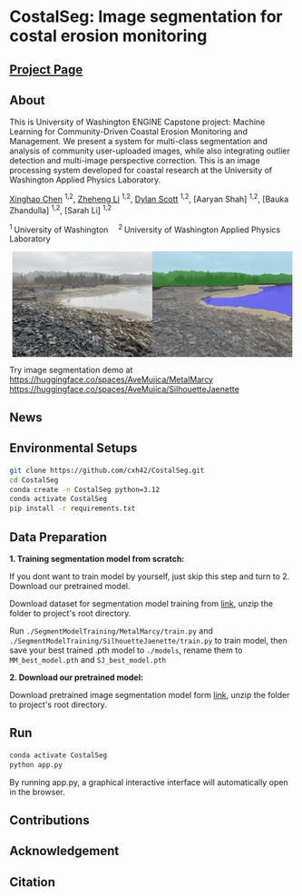 # CostalSeg: Image segmentation for costal erosion monitoring

## [Project Page](https://costalseg.github.io/)

## About
This is University of Washington ENGINE Capstone project: Machine Learning for Community-Driven Coastal Erosion Monitoring and Management.
We present a system for multi-class segmentation and analysis of community user-uploaded images, while also integrating outlier detection and multi-image perspective correction. This is an image processing system developed for coastal research at the University of Washington Applied Physics Laboratory.

[Xinghao Chen](https://cxh42.github.io/) <sup>1,</sup><sup>2</sup>, [Zheheng Li](https://github.com/Martyr12333) <sup>1,</sup><sup>2</sup>, [Dylan Scott](https://github.com/dwilsons) <sup>1,</sup><sup>2</sup>, [Aaryan Shah] <sup>1,</sup><sup>2</sup>, [Bauka Zhandulla] <sup>1,</sup><sup>2</sup>, [Sarah Li] <sup>1,</sup><sup>2</sup>

<sup>1 </sup>University of Washington&emsp; <sup>2 </sup>University of Washington Applied Physics Laboratory &emsp;

<div style="display: flex; justify-content: center;">
    <img src="assets/originalshow.jpg" style="width: 49%;" />
    <img src="assets/overlayshow.webp" style="width: 49%;" />
</div>

Try image segmentation demo at  
https://huggingface.co/spaces/AveMujica/MetalMarcy  
https://huggingface.co/spaces/AveMujica/SilhouetteJaenette  

## News

## Environmental Setups
```bash
git clone https://github.com/cxh42/CostalSeg.git
cd CostalSeg
conda create -n CostalSeg python=3.12 
conda activate CostalSeg
pip install -r requirements.txt
```

## Data Preparation

**1. Training segmentation model from scratch:**

If you dont want to train model by yourself, just skip this step and turn to 2. Download our pretrained model. 

Download dataset for segmentation model training from [link](https://drive.google.com/file/d/184yJDCdGg8OZzl6mnEC8e8TvO_cK-qFU/view?usp=sharing), unzip the folder to project's root directory. 

Run `./SegmentModelTraining/MetalMarcy/train.py` and `./SegmentModelTraining/SilhouetteJaenette/train.py` to train model, then save your best trained .pth model to `./models`, rename them to `MM_best_model.pth` and `SJ_best_model.pth`

**2. Download our pretrained model:**

Download pretrained image segmentation model form [link](https://drive.google.com/file/d/1qGGWi3F_BLzHptIFHY33XDsABbfnalEB/view?usp=sharing), unzip the folder to project's root directory.

## Run
```bash
conda activate CostalSeg
python app.py
```
By running app.py, a graphical interactive interface will automatically open in the browser.

## Contributions

## Acknowledgement

## Citation
